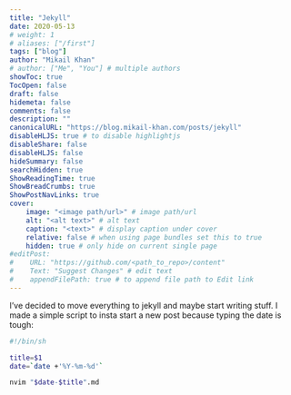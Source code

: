```yaml
---
title: "Jekyll"
date: 2020-05-13
# weight: 1
# aliases: ["/first"]
tags: ["blog"]
author: "Mikail Khan"
# author: ["Me", "You"] # multiple authors
showToc: true
TocOpen: false
draft: false
hidemeta: false
comments: false
description: ""
canonicalURL: "https://blog.mikail-khan.com/posts/jekyll"
disableHLJS: true # to disable highlightjs
disableShare: false
disableHLJS: false
hideSummary: false
searchHidden: true
ShowReadingTime: true
ShowBreadCrumbs: true
ShowPostNavLinks: true
cover:
    image: "<image path/url>" # image path/url
    alt: "<alt text>" # alt text
    caption: "<text>" # display caption under cover
    relative: false # when using page bundles set this to true
    hidden: true # only hide on current single page
#editPost:
#    URL: "https://github.com/<path_to_repo>/content"
#    Text: "Suggest Changes" # edit text
#    appendFilePath: true # to append file path to Edit link
---
```




I’ve decided to move everything to jekyll and maybe start writing stuff.
I made a simple script to insta start a new post because typing the date is tough:

```sh
#!/bin/sh

title=$1
date=`date +'%Y-%m-%d'`

nvim "$date-$title".md
```
